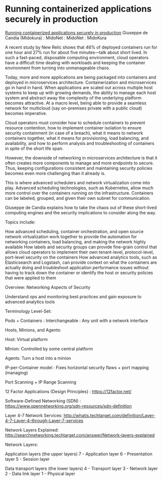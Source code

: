 # Running containerized applications securely in production

[Running containerized applications securely in production](http://conferences.oreilly.com/software-architecture/engineering-business-ca/public/schedule/detail/53884)
Giuseppe de Candia (Midokura) : MidoNet : MidoNet : MidoKura

 

A recent study by New Relic shows that 46% of deployed containers run for one hour and 27% run for about five minutes—talk about short lived. In such a fast-paced, disposable computing environment, cloud operators have a difficult time dealing with workloads and keeping the container environment from turning into unmanageable chaos.

Today, more and more applications are being packaged into containers and deployed in microservices architecture. Containerization and microservices go in hand in hand. When applications are scaled out across multiple host systems to keep up with growing demands, the ability to manage each host system and abstract away the complexity of the underlying platform becomes attractive. At a macro level, being able to provide a seamless network for multicloud (say on-premises private with a public cloud) becomes imperative.

Cloud operators must consider how to schedule containers to prevent resource contention, how to implement container isolation to ensure security containment (in case of a breach), what it means to network containers together, what it means for provisioning, load balancing, and availability, and how to perform analysis and troubleshooting of containers in spite of the short life span.

However, the downside of networking in microservices architecture is that it often creates more components to manage and more endpoints to secure. Thus, keeping configurations consistent and maintaining security policies becomes even more challenging than it already is.

This is where advanced schedulers and network virtualization come into play. Advanced scheduling technologies, such as Kubernetes, allow much more control over the containers running on the infrastructure. Containers can be labeled, grouped, and given their own subnet for communication.

Giuseppe de Candia explains how to take the chaos out of these short-lived computing engines and the security implications to consider along the way.

 

Topics include:

How advanced scheduling, container orchestration, and open source network virtualization work together to provide the automation for networking containers, load balancing, and making the network highly available
How labels and security groups can provide fine-grain control that allows cloud operators to implement their own tenant-level, protocol-level, port-level security on the containers
How advanced analytics tools, such as Elasticsearch and Logstash, can provide context on what the containers are actually doing and troubleshoot application performance issues without having to track down the container or identify the host or security policies that were applied to them
 

Overview: Networking Aspects of Security

Understand ops and monitoring best practices and gain exposure to advanced analytics tools
 

Terminology Level-Set:

Pods + Containers : Interchangeable : Any unit with a network interface

 

Hosts, Minions, and Agents: 

Host: Virtual platform

Minion: Controlled by some central platform

Agents: Turn a host into a minion

 

IP-per-Container model : Fixes horizontal security flaws + port mapping (managing)

 

Port Scanning + IP Range Scanning

 

12 Factor Applications (Design Principles) : https://12factor.net/

 

Software-Defined Networking (SDN) : https://www.opennetworking.org/sdn-resources/sdn-definition

 

Layer 4-7 Network Services: http://whatis.techtarget.com/definition/Layer-4-7-Layer-4-through-Layer-7-services

 

Network Layers Explained: http://searchnetworking.techtarget.com/answer/Network-layers-explained

 

Network Layers:

Application layers (the upper layers)
7 - Application layer
6 - Presentation layer
5 - Session layer

Data transport layers (the lower layers)
4 - Transport layer
3 - Network layer
2 - Data link layer
1 - Physical layer
